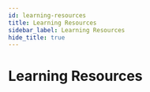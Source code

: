```yaml
---
id: learning-resources
title: Learning Resources
sidebar_label: Learning Resources
hide_title: true
---
```


# Learning Resources
